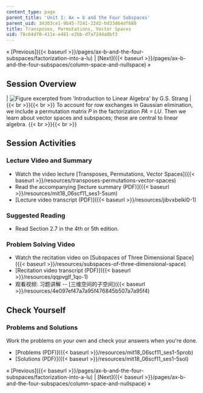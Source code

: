 ```yaml
---
content_type: page
parent_title: 'Unit I: Ax = b and the Four Subspaces'
parent_uid: 34303ce1-9b45-7241-22d2-bd33d64df688
title: Transposes, Permutations, Vector Spaces
uid: 78c64d70-411e-e481-e2bb-d7a7244a0bf3
---
```


« [Previous]({{< baseurl >}}/pages/ax-b-and-the-four-subspaces/factorization-into-a-lu) | [Next]({{< baseurl >}}/pages/ax-b-and-the-four-subspaces/column-space-and-nullspace) »

Session Overview
----------------

| ![Figure excerpted from 'Introduction to Linear Algebra' by G.S. Strang](BASEURL_PLACEHOLDER/resources/1_5) |  {{< br >}}{{< br >}} To account for row exchanges in Gaussian elimination, we include a permutation matrix _P_ in the factorization _PA = LU_. Then we learn about vector spaces and subspaces; these are central to linear algebra. {{< br >}}{{< br >}}  

Session Activities
------------------

### Lecture Video and Summary

*   Watch the video lecture [Transposes, Permutations, Vector Spaces]({{< baseurl >}}/resources/transposes-permutations-vector-spaces)
*   Read the accompanying [lecture summary (PDF)]({{< baseurl >}}/resources/mit18_06scf11_ses1-5sum)
*   [Lecture video transcript (PDF)]({{< baseurl >}}/resources/jibvxbelkl0-1)

### Suggested Reading

*   Read Section 2.7 in the 4th or 5th edition.

### Problem Solving Video

*   Watch the recitation video on [Subspaces of Three Dimensional Space]({{< baseurl >}}/resources/subspaces-of-three-dimensional-space)
*   [Recitation video transcript (PDF)]({{< baseurl >}}/resources/qqpvglf_1qo-1)
*   观看视频: 习题讲解 -- [三维空间的子空间]({{< baseurl >}}/resources/4e097ef47a7a95f476845b507a7a95f4)

Check Yourself
--------------

### Problems and Solutions

Work the problems on your own and check your answers when you're done.

*   [Problems (PDF)]({{< baseurl >}}/resources/mit18_06scf11_ses1-5prob)
*   [Solutions (PDF)]({{< baseurl >}}/resources/mit18_06scf11_ses1-5sol)

« [Previous]({{< baseurl >}}/pages/ax-b-and-the-four-subspaces/factorization-into-a-lu) | [Next]({{< baseurl >}}/pages/ax-b-and-the-four-subspaces/column-space-and-nullspace) »